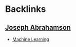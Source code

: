 
# Backlinks
## [Joseph Abrahamson](<Joseph Abrahamson.md>)
- [Machine Learning](<Machine Learning.md>)

